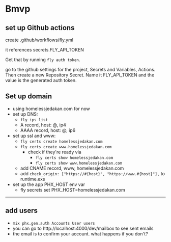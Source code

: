 # Bmvp

## set up Github actions

create .github/workflows/fly.yml

it references secrets.FLY_API_TOKEN

Get that by running `fly auth token`.

go to the github settings for the project, Secrets and Variables, Actions.  Then create a new Repository Secret.  Name it FLY_API_TOKEN and the value is the generated auth token.


## Set up domain
  - using homelessjedakan.com for now
  - set up DNS:  
    - `fly ips list`
    - A record, host: @, ip4
    - AAAA record, host: @, ip6
  - set up ssl and www:
    - `fly certs create homelessjedakan.com`
    - `fly certs create www.homelessjedakan.com`
      - check if they're ready via 
        - `fly certs show homelessjedakan.com`
        - `fly certs show www.homelessjedakan.com`
    - add CNAME record, www, homelessjedakan.com 
    - add `check_origin: ["https://#{host}", "https://www.#{host}"],` to runtime.exs
  - set up the app PHX_HOST env var
    - fly secrets set PHX_HOST=homelessjedakan.com

---

## add users
  - `mix phx.gen.auth Accounts User users` 
  - you can go to http://localhost:4000/dev/mailbox to see sent emails
  - the email is to confirm your account.  what happens if you don't?

